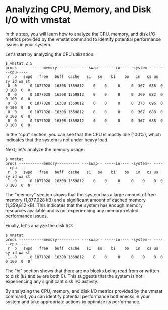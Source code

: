 # Analyzing CPU, Memory, and Disk I/O with vmstat

In this step, you will learn how to analyze the CPU, memory, and disk I/O metrics provided by the vmstat command to identify potential performance issues in your system.

Let's start by analyzing the CPU utilization:

```
$ vmstat 2 5
procs -----------memory---------- ---swap-- -----io---- -system-- ------cpu-----
 r  b   swpd   free   buff  cache   si   so    bi    bo   in   cs us sy id wa st
 0  0      0 1877028  16308 1359812    0    0     0     0  367  688  0  0 100  0  0
 0  0      0 1877028  16308 1359812    0    0     0     0  369  682  0  0 100  0  0
 0  0      0 1877028  16308 1359812    0    0     0     0  373  696  0  0 100  0  0
 0  0      0 1877028  16308 1359812    0    0     0     0  367  688  0  0 100  0  0
 0  0      0 1877028  16308 1359812    0    0     0     0  367  688  0  0 100  0  0
```

In the "cpu" section, you can see that the CPU is mostly idle (100%), which indicates that the system is not under heavy load.

Next, let's analyze the memory usage:

```
$ vmstat
procs -----------memory---------- ---swap-- -----io---- -system-- ------cpu-----
 r  b   swpd   free   buff  cache   si   so    bi    bo   in   cs us sy id wa st
 1  0      0 1877028  16308 1359812    0    0     0     0    0    0  0  0 100  0  0
```

The "memory" section shows that the system has a large amount of free memory (1,877,028 kB) and a significant amount of cached memory (1,359,812 kB). This indicates that the system has enough memory resources available and is not experiencing any memory-related performance issues.

Finally, let's analyze the disk I/O:

```
$ vmstat
procs -----------memory---------- ---swap-- -----io---- -system-- ------cpu-----
 r  b   swpd   free   buff  cache   si   so    bi    bo   in   cs us sy id wa st
 1  0      0 1877028  16308 1359812    0    0     0     0    0    0  0  0 100  0  0
```

The "io" section shows that there are no blocks being read from or written to disk (`bi` and `bo` are both 0). This suggests that the system is not experiencing any significant disk I/O activity.

By analyzing the CPU, memory, and disk I/O metrics provided by the vmstat command, you can identify potential performance bottlenecks in your system and take appropriate actions to optimize its performance.
